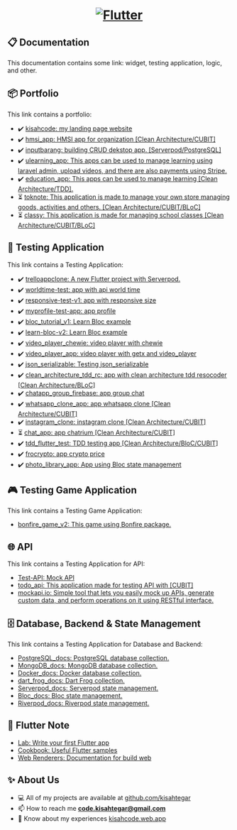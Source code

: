 <a href="https://flutter.dev/">
  <h1 align="center">
    <picture>
      <source media="(prefers-color-scheme: dark)" srcset="https://storage.googleapis.com/cms-storage-bucket/6e19fee6b47b36ca613f.png">
      <img alt="Flutter" src="https://storage.googleapis.com/cms-storage-bucket/c823e53b3a1a7b0d36a9.png">
    </picture>
  </h1>
</a>

## 📋 Documentation

This documentation contains some link: widget, testing application, logic, and other.

## 📦 Portfolio

This link contains a portfolio:

- ✔️ [kisahcode: my landing page website](https://github.com/kisahtegar/kisahcode)
- ✔️ [hmsi_app: HMSI app for organization [Clean Architecture/CUBIT]](https://github.com/kisahtegar/hmsi_app)
- ✔️ [inputbarang: building CRUD dekstop app. [Serverpod/PostgreSQL]](https://github.com/kisahtegar/inputbarang)
- ✔️ [ulearning_app: This apps can be used to manage learning using laravel admin, upload videos, and there are also payments using Stripe.](https://github.com/kisahtegar/ulearning_app)
- ✔️ [education_app: This apps can be used to manage learning [Clean Architecture/TDD].](https://github.com/kisahtegar/education_app)
- ⏳ [toknote: This application is made to manage your own store managing goods, activities and others. [Clean Architecture/CUBIT/BLoC]](https://github.com/kisahtegar/toknote)
- ⏳ [classy: This application is made for managing school classes [Clean Architecture/CUBIT/BLoC]](https://github.com/kisahtegar/classy)

## 🧪 Testing Application

This link contains a Testing Application:

- ✔️ [trelloappclone: A new Flutter project with Serverpod.](https://github.com/kisahtegar/trelloappclone)
- ✔️ [worldtime-test: app with api world time](https://github.com/kisahtegar/worldtime-test)
- ✔️ [responsive-test-v1: app with responsive size](https://github.com/kisahtegar/responsive-test-v1)
- ✔️ [myprofile-test-app: app profile](https://github.com/kisahtegar/myprofile-test-app)
- ✔️ [bloc_tutorial_v1: Learn Bloc example](https://github.com/kisahtegar/bloc_tutorial_v1)
- ✔️ [learn-bloc-v2: Learn Bloc example](https://github.com/kisahtegar/learn-bloc-v2)
- ✔️ [video_player_chewie: video player with chewie](https://github.com/kisahtegar/video_player_chewie)
- ✔️ [video_player_app: video player with getx and video_player](https://github.com/kisahtegar/video_player_app)
- ✔️ [json_serializable: Testing json_serializable](https://github.com/kisahtegar/json_serializable)
- ✔️ [clean_architecture_tdd_rc: app with clean architecture tdd resocoder [Clean Architecture/BLoC]](https://github.com/kisahtegar/clean_architecture_tdd_rc)
- ✔️ [chatapp_group_firebase: app group chat](https://github.com/kisahtegar/chatapp_group_firebase)
- ✔️ [whatsapp_clone_app: app whatsapp clone [Clean Architecture/CUBIT]](https://github.com/kisahtegar/whatsapp_clone_app)
- ✔️ [instagram_clone: instagram clone [Clean Architecture/CUBIT]](https://github.com/kisahtegar/instagram_clone)
- ⏳ [chat_app: app chatrium [Clean Architecture/CUBIT]](https://github.com/kisahtegar/chat_app)
- ✔️ [tdd_flutter_test: TDD testing app [Clean Architecture/BloC/CUBIT]](https://github.com/kisahtegar/tdd_flutter_test)
- ✔️ [frocrypto: app crypto price](https://github.com/kisahtegar/frocrypto)
- ✔️ [photo_library_app: App using Bloc state management](https://github.com/kisahtegar/Bloc_docs/tree/main/demos/vandad_course/photo_library_app)

## 🎮 Testing Game Application

This link contains a Testing Game Application:

- [bonfire_game_v2: This game using Bonfire package.](https://github.com/kisahtegar/bonfire_game_v2)

## 🌐 API

This link contains a Testing Application for API:

- [Test-API: Mock API](https://github.com/kisahtegar/Test-API)
- [todo_api: This application made for testing API with [CUBIT]](https://github.com/kisahtegar/todo_api)
- [mockapi.io: Simple tool that lets you easily mock up APIs, generate custom data, and perform operations on it using RESTful interface.](mockapi.io)

## 🗄️ Database, Backend & State Management

This link contains a Testing Application for Database and Backend:

- [PostgreSQL_docs: PostgreSQL database collection.](https://github.com/kisahtegar/PostgreSQL_docs)
- [MongoDB_docs: MongoDB database collection.](https://github.com/kisahtegar/MongoDB_docs)
- [Docker_docs: Docker database collection.](https://github.com/kisahtegar/Docker_docs)
- [dart_frog_docs: Dart Frog collection.](https://github.com/kisahtegar/dart_frog_docs)
- [Serverpod_docs: Serverpod state management.](https://github.com/kisahtegar/Serverpod_docs)
- [Bloc_docs: Bloc state management.](https://github.com/kisahtegar/Bloc_docs)
- [Riverpod_docs: Riverpod state management.](https://github.com/kisahtegar/Riverpod_docs)

## 📝 Flutter Note

- [Lab: Write your first Flutter app](https://docs.flutter.dev/get-started/codelab)
- [Cookbook: Useful Flutter samples](https://docs.flutter.dev/cookbook)
- [Web Renderers: Documentation for build web](https://docs.flutter.dev/development/platform-integration/web/renderers)

## ✨ About Us

- 💻 All of my projects are available at [github.com/kisahtegar](https://github.com/kisahtegar)
- 📫 How to reach me **<code.kisahtegar@gmail.com>**
- 📄 Know about my experiences [kisahcode.web.app](https://kisahcode.web.app)
